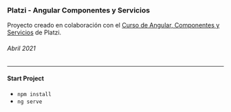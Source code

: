 ### Platzi - Angular Componentes y Servicios

Proyecto creado en colaboración con el [Curso de Angular, Componentes y Servicios](https://platzi.com/cursos/angular-componentes/) de Platzi.

###### Abril 2021

---

#### Start Project

- `npm install`
- `ng serve`
